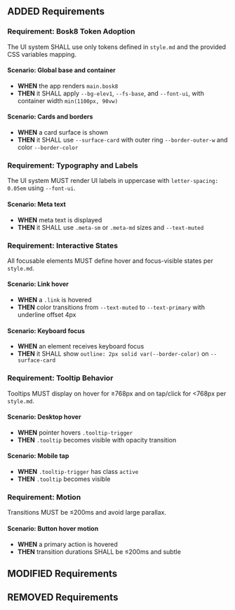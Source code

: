 ## ADDED Requirements

### Requirement: Bosk8 Token Adoption
The UI system SHALL use only tokens defined in `style.md` and the provided CSS variables mapping.

#### Scenario: Global base and container
- **WHEN** the app renders `main.bosk8`
- **THEN** it SHALL apply `--bg-elev1`, `--fs-base`, and `--font-ui`, with container width `min(1100px, 90vw)`

#### Scenario: Cards and borders
- **WHEN** a card surface is shown
- **THEN** it SHALL use `--surface-card` with outer ring `--border-outer-w` and color `--border-color`

### Requirement: Typography and Labels
The UI system MUST render UI labels in uppercase with `letter-spacing: 0.05em` using `--font-ui`.

#### Scenario: Meta text
- **WHEN** meta text is displayed
- **THEN** it SHALL use `.meta-sm` or `.meta-md` sizes and `--text-muted`

### Requirement: Interactive States
All focusable elements MUST define hover and focus-visible states per `style.md`.

#### Scenario: Link hover
- **WHEN** a `.link` is hovered
- **THEN** color transitions from `--text-muted` to `--text-primary` with underline offset 4px

#### Scenario: Keyboard focus
- **WHEN** an element receives keyboard focus
- **THEN** it SHALL show `outline: 2px solid var(--border-color)` on `--surface-card`

### Requirement: Tooltip Behavior
Tooltips MUST display on hover for ≥768px and on tap/click for <768px per `style.md`.

#### Scenario: Desktop hover
- **WHEN** pointer hovers `.tooltip-trigger`
- **THEN** `.tooltip` becomes visible with opacity transition

#### Scenario: Mobile tap
- **WHEN** `.tooltip-trigger` has class `active`
- **THEN** `.tooltip` becomes visible

### Requirement: Motion
Transitions MUST be ≤200ms and avoid large parallax.

#### Scenario: Button hover motion
- **WHEN** a primary action is hovered
- **THEN** transition durations SHALL be ≤200ms and subtle

## MODIFIED Requirements

## REMOVED Requirements


